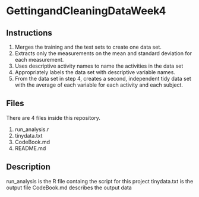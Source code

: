 # GettingandCleaningDataWeek4

## Instructions
1. Merges the training and the test sets to create one data set.
2. Extracts only the measurements on the mean and standard deviation for each measurement.
3. Uses descriptive activity names to name the activities in the data set
4. Appropriately labels the data set with descriptive variable names.
5. From the data set in step 4, creates a second, independent tidy data set with the average of each variable for each activity and each subject.

## Files
There are 4 files inside this repository.
1. run_analysis.r
2. tinydata.txt
3. CodeBook.md
4. README.md

## Description
run_analysis is the R file containg the script for this project
tinydata.txt is the output file
CodeBook.md describes the output data
